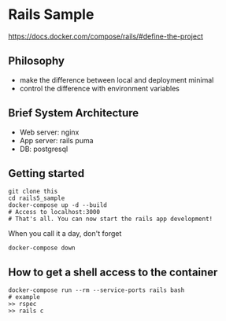 # Rails Sample
https://docs.docker.com/compose/rails/#define-the-project

## Philosophy
* make the difference between local and deployment minimal
* control the difference with environment variables

## Brief System Architecture
* Web server: nginx
* App server: rails puma
* DB: postgresql

## Getting started
```
git clone this
cd rails5_sample
docker-compose up -d --build
# Access to localhost:3000
# That's all. You can now start the rails app development!
```

When you call it a day, don't forget
```
docker-compose down
```

## How to get a shell access to the container
```
docker-compose run --rm --service-ports rails bash
# example
>> rspec
>> rails c
```
